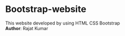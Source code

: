 # Bootstrap-website

This website developed by using HTML CSS Bootstrap 
<br>
<b>Author</b>: Rajat Kumar
